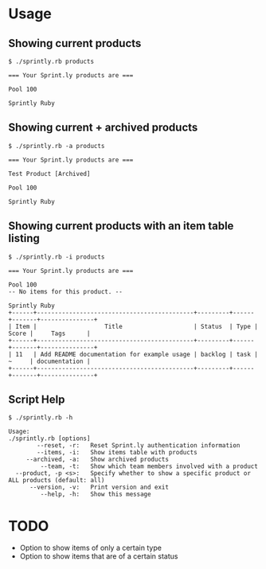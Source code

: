 # Usage

## Showing current products
```
$ ./sprintly.rb products

=== Your Sprint.ly products are ===

Pool 100

Sprintly Ruby
```

## Showing current + archived products
```
$ ./sprintly.rb -a products

=== Your Sprint.ly products are ===

Test Product [Archived]

Pool 100

Sprintly Ruby
```

## Showing current products with an item table listing
```
$ ./sprintly.rb -i products

=== Your Sprint.ly products are ===

Pool 100
-- No items for this product. --

Sprintly Ruby
+------+--------------------------------------------+---------+------+-------+---------------+
| Item |                   Title                    | Status  | Type | Score |     Tags      |
+------+--------------------------------------------+---------+------+-------+---------------+
| 11   | Add README documentation for example usage | backlog | task | ~     | documentation |
+------+--------------------------------------------+---------+------+-------+---------------+
```

## Script Help
```
$ ./sprintly.rb -h

Usage:
./sprintly.rb [options]
        --reset, -r:   Reset Sprint.ly authentication information
        --items, -i:   Show items table with products
     --archived, -a:   Show archived products
         --team, -t:   Show which team members involved with a product
  --product, -p <s>:   Specify whether to show a specific product or ALL products (default: all)
      --version, -v:   Print version and exit
         --help, -h:   Show this message
```

# TODO
* Option to show items of only a certain type
* Option to show items that are of a certain status
